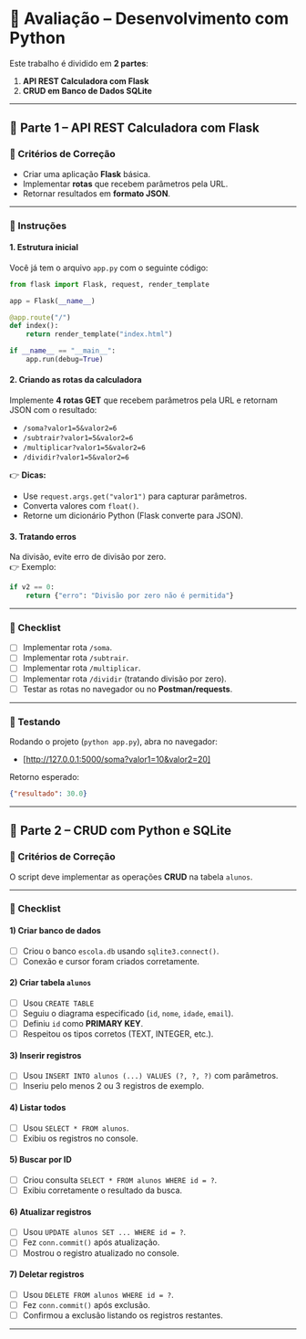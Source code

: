 # 📘 Avaliação – Desenvolvimento com Python

Este trabalho é dividido em **2 partes**:

1. **API REST Calculadora com Flask**  
2. **CRUD em Banco de Dados SQLite**

---

## 🔹 Parte 1 – API REST Calculadora com Flask

### 🎯 Critérios de Correção
- Criar uma aplicação **Flask** básica.  
- Implementar **rotas** que recebem parâmetros pela URL.  
- Retornar resultados em **formato JSON**.

---

### 🚀 Instruções

#### 1. Estrutura inicial
Você já tem o arquivo `app.py` com o seguinte código:

```python
from flask import Flask, request, render_template

app = Flask(__name__)

@app.route("/")
def index():
    return render_template("index.html")

if __name__ == "__main__":
    app.run(debug=True)
```

#### 2. Criando as rotas da calculadora
Implemente **4 rotas GET** que recebem parâmetros pela URL e retornam JSON com o resultado:

- `/soma?valor1=5&valor2=6`  
- `/subtrair?valor1=5&valor2=6`  
- `/multiplicar?valor1=5&valor2=6`  
- `/dividir?valor1=5&valor2=6`

👉 **Dicas:**
- Use `request.args.get("valor1")` para capturar parâmetros.  
- Converta valores com `float()`.  
- Retorne um dicionário Python (Flask converte para JSON).  

#### 3. Tratando erros
Na divisão, evite erro de divisão por zero.  
👉 Exemplo:
```python
if v2 == 0:
    return {"erro": "Divisão por zero não é permitida"}
```

---

### 📌 Checklist
- [ ] Implementar rota `/soma`.  
- [ ] Implementar rota `/subtrair`.  
- [ ] Implementar rota `/multiplicar`.  
- [ ] Implementar rota `/dividir` (tratando divisão por zero).  
- [ ] Testar as rotas no navegador ou no **Postman/requests**.  

---

### 🧪 Testando
Rodando o projeto (`python app.py`), abra no navegador:

- [http://127.0.0.1:5000/soma?valor1=10&valor2=20]

Retorno esperado:
```json
{"resultado": 30.0}
```

---

## 🔹 Parte 2 – CRUD com Python e SQLite

### 🎯 Critérios de Correção
O script deve implementar as operações **CRUD** na tabela `alunos`.

---

### 📌 Checklist

#### 1) Criar banco de dados  
- [ ] Criou o banco `escola.db` usando `sqlite3.connect()`.  
- [ ] Conexão e cursor foram criados corretamente.  

#### 2) Criar tabela `alunos`  
- [ ] Usou `CREATE TABLE`
- [ ] Seguiu o diagrama especificado (`id`, `nome`, `idade`, `email`).  
- [ ] Definiu `id` como **PRIMARY KEY**.  
- [ ] Respeitou os tipos corretos (TEXT, INTEGER, etc.).  

#### 3) Inserir registros  
- [ ] Usou `INSERT INTO alunos (...) VALUES (?, ?, ?)` com parâmetros.  
- [ ] Inseriu pelo menos 2 ou 3 registros de exemplo.   

#### 4) Listar todos  
- [ ] Usou `SELECT * FROM alunos`.  
- [ ] Exibiu os registros no console.  

#### 5) Buscar por ID  
- [ ] Criou consulta `SELECT * FROM alunos WHERE id = ?`.  
- [ ] Exibiu corretamente o resultado da busca.  

#### 6) Atualizar registros  
- [ ] Usou `UPDATE alunos SET ... WHERE id = ?`.  
- [ ] Fez `conn.commit()` após atualização.  
- [ ] Mostrou o registro atualizado no console.  

#### 7) Deletar registros  
- [ ] Usou `DELETE FROM alunos WHERE id = ?`.  
- [ ] Fez `conn.commit()` após exclusão.  
- [ ] Confirmou a exclusão listando os registros restantes.  

---
